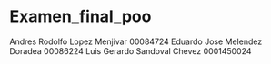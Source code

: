 # Examen_final_poo

Andres Rodolfo Lopez Menjivar 00084724
Eduardo Jose Melendez Doradea 00086224
Luis Gerardo Sandoval Chevez 0001450024
